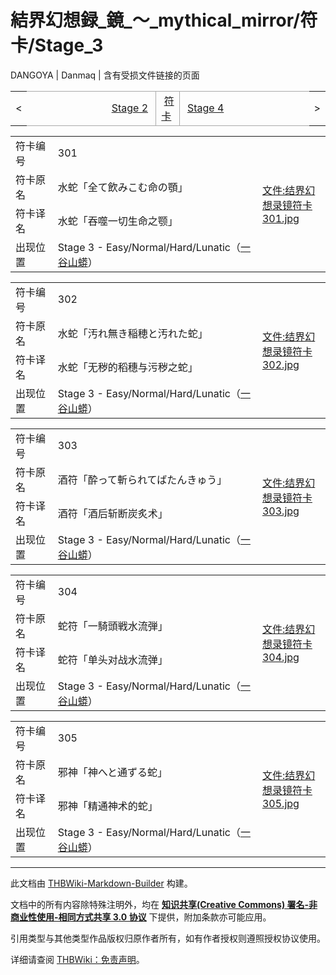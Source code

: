 # 結界幻想録_鏡_～_mythical_mirror/符卡/Stage_3

<!-- source html: G:\repos\THBWiki-Markdown-Builder\THBWikiMarkdown\Temp\main\5\53\ns0%3A%E7%B5%90%E7%95%8C%E5%B9%BB%E6%83%B3%E9%8C%B2_%E9%8F%A1_%EF%BD%9E_mythical_mirror%2F%E7%AC%A6%E5%8D%A1%2FStage_3.html -->

DANGOYA | Danmaq | 含有受损文件链接的页面

<center>

<table>
<tbody><tr>
<td>&lt;
</td>
<td style="border-top: 1px solid #aaaaaa; border-bottom: 1px solid #aaaaaa; width: 50%; text-align: right"><a href="./結界幻想録_鏡_～_mythical_mirror-符卡-Stage_2.md" title="結界幻想録 鏡 ～ mythical mirror/符卡/Stage 2">Stage 2</a>&#160;
</td>
<td style="text-align: center; border-left: 1px solid #aaaaaa; border-right: 1px solid #aaaaaa; border-top: 1px solid #aaaaaa; border-bottom: 1px solid #aaaaaa;">&#160;<a href="./結界幻想録_鏡_～_mythical_mirror-符卡.md" title="結界幻想録 鏡 ～ mythical mirror/符卡">符卡</a>&#160;
</td>
<td style="border-top: 1px solid #aaaaaa; border-bottom: 1px solid #aaaaaa; width: 50%; text-align: left">&#160;<a href="./結界幻想録_鏡_～_mythical_mirror-符卡-Stage_4.md" title="結界幻想録 鏡 ～ mythical mirror/符卡/Stage 4">Stage 4</a>
</td>
<td>&gt;
</td></tr></tbody></table>

  
</center>
  
  

  


<table>
<tbody><tr><td width="80">符卡编号</td><td width="400">301</td><td rowspan="4" width="120"><a href="/index.php?title=%E7%89%B9%E6%AE%8A:%E4%B8%8A%E4%BC%A0%E6%96%87%E4%BB%B6&amp;wpDestFile=%E7%BB%93%E7%95%8C%E5%B9%BB%E6%83%B3%E5%BD%95%E9%95%9C%E7%AC%A6%E5%8D%A1301.jpg" class="new" title="文件:结界幻想录镜符卡301.jpg">文件:结界幻想录镜符卡301.jpg</a></td></tr>
<tr><td>符卡原名</td><td>水蛇「全て飲みこむ命の顎」</td></tr><tr><td>符卡译名</td><td>水蛇「吞噬一切生命之颚」</td></tr><tr><td>出现位置</td><td>Stage 3 - Easy/Normal/Hard/Lunatic（<a href="/index.php?title=%E4%B8%80%E8%B0%B7%E5%B1%B1%E8%9F%92&amp;action=edit&amp;redlink=1" class="new" title="一谷山蟒（页面不存在）">一谷山蟒</a>）</td></tr></tbody></table>



<table>
<tbody><tr><td width="80">符卡编号</td><td width="400">302</td><td rowspan="4" width="120"><a href="/index.php?title=%E7%89%B9%E6%AE%8A:%E4%B8%8A%E4%BC%A0%E6%96%87%E4%BB%B6&amp;wpDestFile=%E7%BB%93%E7%95%8C%E5%B9%BB%E6%83%B3%E5%BD%95%E9%95%9C%E7%AC%A6%E5%8D%A1302.jpg" class="new" title="文件:结界幻想录镜符卡302.jpg">文件:结界幻想录镜符卡302.jpg</a></td></tr>
<tr><td>符卡原名</td><td>水蛇「汚れ無き稲穂と汚れた蛇」</td></tr><tr><td>符卡译名</td><td>水蛇「无秽的稻穗与污秽之蛇」</td></tr><tr><td>出现位置</td><td>Stage 3 - Easy/Normal/Hard/Lunatic（<a href="/index.php?title=%E4%B8%80%E8%B0%B7%E5%B1%B1%E8%9F%92&amp;action=edit&amp;redlink=1" class="new" title="一谷山蟒（页面不存在）">一谷山蟒</a>）</td></tr></tbody></table>



<table>
<tbody><tr><td width="80">符卡编号</td><td width="400">303</td><td rowspan="4" width="120"><a href="/index.php?title=%E7%89%B9%E6%AE%8A:%E4%B8%8A%E4%BC%A0%E6%96%87%E4%BB%B6&amp;wpDestFile=%E7%BB%93%E7%95%8C%E5%B9%BB%E6%83%B3%E5%BD%95%E9%95%9C%E7%AC%A6%E5%8D%A1303.jpg" class="new" title="文件:结界幻想录镜符卡303.jpg">文件:结界幻想录镜符卡303.jpg</a></td></tr>
<tr><td>符卡原名</td><td>酒符「酔って斬られてばたんきゅう」</td></tr><tr><td>符卡译名</td><td>酒符「酒后斩断炭炙术」</td></tr><tr><td>出现位置</td><td>Stage 3 - Easy/Normal/Hard/Lunatic（<a href="/index.php?title=%E4%B8%80%E8%B0%B7%E5%B1%B1%E8%9F%92&amp;action=edit&amp;redlink=1" class="new" title="一谷山蟒（页面不存在）">一谷山蟒</a>）</td></tr></tbody></table>



<table>
<tbody><tr><td width="80">符卡编号</td><td width="400">304</td><td rowspan="4" width="120"><a href="/index.php?title=%E7%89%B9%E6%AE%8A:%E4%B8%8A%E4%BC%A0%E6%96%87%E4%BB%B6&amp;wpDestFile=%E7%BB%93%E7%95%8C%E5%B9%BB%E6%83%B3%E5%BD%95%E9%95%9C%E7%AC%A6%E5%8D%A1304.jpg" class="new" title="文件:结界幻想录镜符卡304.jpg">文件:结界幻想录镜符卡304.jpg</a></td></tr>
<tr><td>符卡原名</td><td>蛇符「一騎頭戦水流弾」</td></tr><tr><td>符卡译名</td><td>蛇符「单头对战水流弹」</td></tr><tr><td>出现位置</td><td>Stage 3 - Easy/Normal/Hard/Lunatic（<a href="/index.php?title=%E4%B8%80%E8%B0%B7%E5%B1%B1%E8%9F%92&amp;action=edit&amp;redlink=1" class="new" title="一谷山蟒（页面不存在）">一谷山蟒</a>）</td></tr></tbody></table>



<table>
<tbody><tr><td width="80">符卡编号</td><td width="400">305</td><td rowspan="4" width="120"><a href="/index.php?title=%E7%89%B9%E6%AE%8A:%E4%B8%8A%E4%BC%A0%E6%96%87%E4%BB%B6&amp;wpDestFile=%E7%BB%93%E7%95%8C%E5%B9%BB%E6%83%B3%E5%BD%95%E9%95%9C%E7%AC%A6%E5%8D%A1305.jpg" class="new" title="文件:结界幻想录镜符卡305.jpg">文件:结界幻想录镜符卡305.jpg</a></td></tr>
<tr><td>符卡原名</td><td>邪神「神へと通ずる蛇」</td></tr><tr><td>符卡译名</td><td>邪神「精通神术的蛇」</td></tr><tr><td>出现位置</td><td>Stage 3 - Easy/Normal/Hard/Lunatic（<a href="/index.php?title=%E4%B8%80%E8%B0%B7%E5%B1%B1%E8%9F%92&amp;action=edit&amp;redlink=1" class="new" title="一谷山蟒（页面不存在）">一谷山蟒</a>）</td></tr></tbody></table>






---

此文档由 [THBWiki-Markdown-Builder](https://github.com/Delsin-Yu/THBWiki-Markdown-Builder) 构建。

文档中的所有内容除特殊注明外，均在 [**知识共享(Creative Commons) 署名-非商业性使用-相同方式共享 3.0 协议**](https://creativecommons.org/licenses/by-sa/3.0/deed.zh-hans) 下提供，附加条款亦可能应用。

引用类型与其他类型作品版权归原作者所有，如有作者授权则遵照授权协议使用。

详细请查阅 [THBWiki：免责声明](https://thbwiki.cc/THBWiki:%E5%85%8D%E8%B4%A3%E5%A3%B0%E6%98%8E)。

